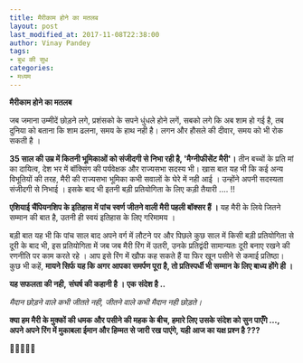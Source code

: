```yaml
---
title: मैरीकाम होने का मतलब
layout: post
last_modified_at: 2017-11-08T22:38:00
author: Vinay Pandey
tags:
- बुध की सुध
categories:
- मध्यम
---
```

**मैरीकाम होने का मतलब**

जब जमाना उम्मीदें छोड़ने लगे,
प्रशंसको के सपने धुंधले होने लगें, 
सबको लगे कि अब शाम हो गई है, 
तब दुनिया को बताना कि 
शाम ढलना, समय के हाथ नही है।
लगन और हौसले की दीवार,
समय को भी रोक सकती है ।

 **35 साल की उम्र में कितनी भूमिकाओं को संजीदगी से निभा रही है, 'मैग्नीफीसेंट मैरी'।** तीन बच्चों के प्रति मां का दायित्व, देश भर में बॉक्सिंग की पर्यवेक्षक और राज्यसभा सदस्य भी। खास बात यह भी कि कई अन्य विभूतियों की तरह, मैरी की राज्यसभा भूमिका कभी सवालों के घेरे में नही आई । उन्होंने अपनी सदस्यता संजीदगी से निभाई । इसके बाद भी इतनी बड़ी प्रतियोगिता के लिए कड़ी तैयारी .... !! 

**एशियाई चैंपियनशिप के इतिहास में पांच स्वर्ण जीतने वाली मैरी पहली बॉक्सर हैं ।** यह मैरी के लिये जितने सम्मान की बात है, उतनी ही स्वयं इतिहास के लिए गरिमामय । 

बड़ी बात यह भी कि पांच साल बाद अपने वर्ग में लौटने पर और पिछले कुछ साल में किसी बड़ी प्रतियोगिता से दूरी के बाद भी, इस प्रतियोगिता में जब जब मैरी रिंग में उतरी, उनके प्रतिद्वंदी सामान्यतः दूरी बनाए रखने की रणनीति पर काम करते रहे । आप इसे रिंग में खौफ कह सकते हैं या फिर खून पसीने से कमाई प्रतिष्ठा। कुछ भी कहें, **मायने सिर्फ यह कि अगर आपका समर्पण पूरा है, तो प्रतिस्पर्धी भी सम्मान के लिए बाध्य होंगे ही ।** 

**यह सफलता की नही,**
**संघर्ष की कहानी है ।** 
**एक संदेश है ..**

*मैदान छोड़ने वाले कभी जीतते नही,*
*जीतने वाले कभी मैदान नही छोड़ते।*

**क्या हम मैरी के मुक्कों की धमक और पसीने की महक के बीच, हमारे लिए उसके संदेश को सुन पाएँगे ...,**
**अपने अपने रिंग में मुकाबला ईमान और हिम्मत से जारी रख पाएंगे, यही आज का यक्ष प्रश्न है ???**

🙏🙏🙏🙏🙏


